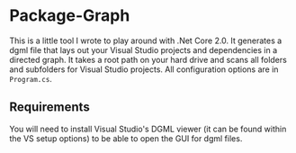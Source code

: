 # Package-Graph

This is a little tool I wrote to play around with .Net Core 2.0. It generates a dgml file that lays out your Visual Studio projects and dependencies in a directed graph. It takes a root path on your hard drive and scans all folders and subfolders for Visual Studio projects. All configuration options are in `Program.cs`.

## Requirements

You will need to install Visual Studio's DGML viewer (it can be found within the VS setup options) to be able to open the GUI for dgml files.

